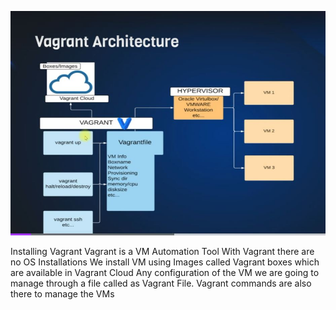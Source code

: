 ![alt text](https://github.com/kumarnitil/DevOps-Projects/blob/46b01bf8722794b824d34102c3bc05c152ec6810/Vagrant-Architechture.JPG)

Installing Vagrant
Vagrant is a VM Automation Tool
With Vagrant there are no OS Installations
We install VM using Images called Vagrant boxes which are available in Vagrant Cloud
Any configuration of the VM we are going to manage through a file called as Vagrant File.
Vagrant commands are also there to manage the VMs